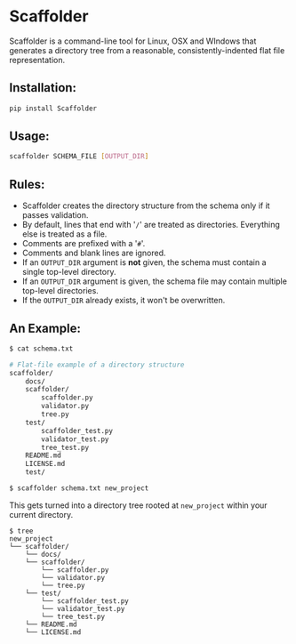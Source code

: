 # Scaffolder

Scaffolder is a command-line tool for Linux, OSX and WIndows that generates a directory tree from a reasonable, consistently-indented flat file representation.

## Installation:

````bash
pip install Scaffolder
````

## Usage:

````bash
scaffolder SCHEMA_FILE [OUTPUT_DIR]
````

## Rules:

- Scaffolder creates the directory structure from the schema only if it passes validation.
- By default, lines that end with '`/`' are treated as directories. Everything else is treated as a file. 
- Comments are prefixed with a '`#`'.
- Comments and blank lines are ignored.
- If an `OUTPUT_DIR` argument is **not** given, the schema must contain a single top-level directory.
- If an `OUTPUT_DIR` argument is given, the schema file may contain multiple top-level directories.
- If the `OUTPUT_DIR` already exists, it won't be overwritten. 

## An Example:

````bash
$ cat schema.txt

# Flat-file example of a directory structure
scaffolder/
    docs/
    scaffolder/
        scaffolder.py
        validator.py
        tree.py
    test/
        scaffolder_test.py
        validator_test.py
        tree_test.py
    README.md
    LICENSE.md
    test/

$ scaffolder schema.txt new_project 
````
This gets turned into a directory tree rooted at `new_project` within your current directory. 

````
$ tree
new_project
└── scaffolder/
    └── docs/
    └── scaffolder/
        └── scaffolder.py
        └── validator.py
        └── tree.py
    └── test/
        └── scaffolder_test.py
        └── validator_test.py
        └── tree_test.py
    └── README.md
    └── LICENSE.md
````

